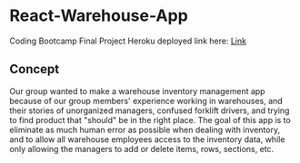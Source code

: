 # React-Warehouse-App
Coding Bootcamp Final Project
Heroku deployed link here: [Link](https://react-warehouse.herokuapp.com/)

## Concept
Our group wanted to make a warehouse inventory management app because of our group members' experience working in warehouses, 
and their stories of unorganized managers, confused forklift drivers, and trying to find product that "should" be in the right 
place. The goal of this app is to eliminate as much human error as possible when dealing with inventory, and to allow all
warehouse employees access to the inventory data, while only allowing the managers to add or delete items, rows, sections, 
etc. 

